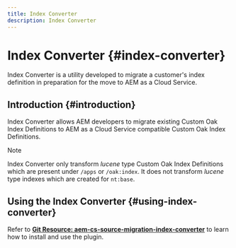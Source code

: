 ```yaml
---
title: Index Converter
description: Index Converter
---
```


# Index Converter {#index-converter}

Index Converter is a utility developed to migrate a customer's index definition in preparation for the move to AEM as a Cloud Service.

## Introduction {#introduction}

Index Converter allows AEM developers to migrate existing Custom Oak Index Definitions to AEM as a Cloud Service compatible Custom Oak Index Definitions.

>[!NOTE]
>Index Converter only transform *lucene* type Custom Oak Index Definitions which are present under `/apps` or `/oak:index`. It does not transform *lucene* type indexes which are created for `nt:base`.

## Using the Index Converter {#using-index-converter}

Refer to **[Git Resource: aem-cs-source-migration-index-converter](https://github.com/adobe/aio-cli-plugin-aem-cloud-service-migration#introduction)** to learn how to install and use the plugin.

